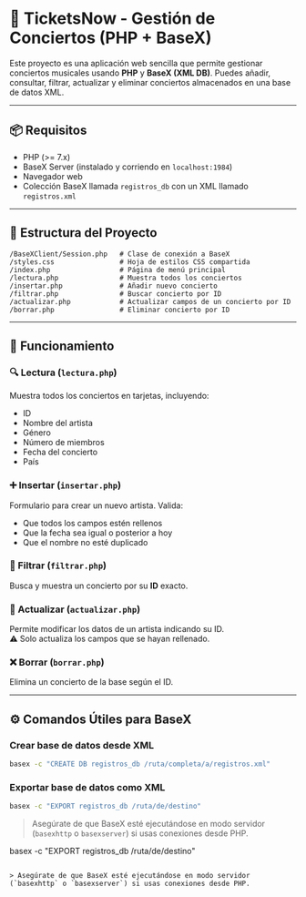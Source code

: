 # 🎤 TicketsNow - Gestión de Conciertos (PHP + BaseX)

Este proyecto es una aplicación web sencilla que permite gestionar conciertos musicales usando **PHP** y **BaseX (XML DB)**. Puedes añadir, consultar, filtrar, actualizar y eliminar conciertos almacenados en una base de datos XML.

---

## 📦 Requisitos

- PHP (>= 7.x)
- BaseX Server (instalado y corriendo en `localhost:1984`)
- Navegador web
- Colección BaseX llamada `registros_db` con un XML llamado `registros.xml`

---

## 📁 Estructura del Proyecto

```
/BaseXClient/Session.php   # Clase de conexión a BaseX
/styles.css                # Hoja de estilos CSS compartida
/index.php                 # Página de menú principal
/lectura.php               # Muestra todos los conciertos
/insertar.php              # Añadir nuevo concierto
/filtrar.php               # Buscar concierto por ID
/actualizar.php            # Actualizar campos de un concierto por ID
/borrar.php                # Eliminar concierto por ID
```

---

## 🧠 Funcionamiento

### 🔍 Lectura (`lectura.php`)
Muestra todos los conciertos en tarjetas, incluyendo:
- ID
- Nombre del artista
- Género
- Número de miembros
- Fecha del concierto
- País

### ➕ Insertar (`insertar.php`)
Formulario para crear un nuevo artista. Valida:
- Que todos los campos estén rellenos
- Que la fecha sea igual o posterior a hoy
- Que el nombre no esté duplicado

### 🔎 Filtrar (`filtrar.php`)
Busca y muestra un concierto por su **ID** exacto.

### 📝 Actualizar (`actualizar.php`)
Permite modificar los datos de un artista indicando su ID.  
⚠️ Solo actualiza los campos que se hayan rellenado.

### ❌ Borrar (`borrar.php`)
Elimina un concierto de la base según el ID.

---

## ⚙️ Comandos Útiles para BaseX

### Crear base de datos desde XML
```bash
basex -c "CREATE DB registros_db /ruta/completa/a/registros.xml"
```

### Exportar base de datos como XML
```bash
basex -c "EXPORT registros_db /ruta/de/destino"
```

> Asegúrate de que BaseX esté ejecutándose en modo servidor (`basexhttp` o `basexserver`) si usas conexiones desde PHP.

basex -c "EXPORT registros_db /ruta/de/destino"
```

> Asegúrate de que BaseX esté ejecutándose en modo servidor (`basexhttp` o `basexserver`) si usas conexiones desde PHP.

